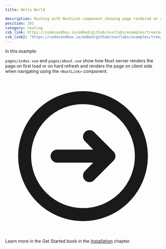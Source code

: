 ```yaml
---
title: Hello World

description: Routing with NuxtLink component showing page rendered on server side and on client side
position: 101
category: routing
csb_link: https://codesandbox.io/embed/github/nuxtlabs/examples/tree/master/routing/hello-world?fontsize=14&hidenavigation=1&theme=dark&view=editor
csb_link2: "https://codesandbox.io/embed/github/nuxtlabs/examples/tree/master/routing/hello-world?fontsize=14&hidenavigation=1&theme=dark"
---
```


<example-intro></example-intro>
<p>In this example:</p>

`pages/index.vue` and `pages/about.vue` show how Nuxt server renders the page on first load or on hard refresh and renders the page on client side when navigating using the `<NuxtLink>` component.

<base-alert type="next">

<div class="Learncontainor">

<svg xmlns="http://www.w3.org/2000/svg" class="h-6 w-6" fill="none" viewBox="0 0 24 24" stroke="currentColor">
  <path stroke-linecap="round" stroke-linejoin="round" stroke-width="2" d="M13 9l3 3m0 0l-3 3m3-3H8m13 0a9 9 0 11-18 0 9 9 0 0118 0z" />
</svg>

<p> Learn more in the Get Started book in the <a href="#">Installation</a> chapter.<p>
</div>

</base-alert>

<code-sandbox :src="csb_link"></code-sandbox>

